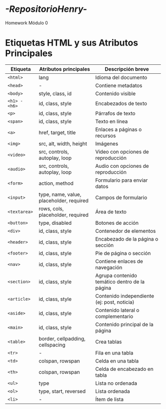 # _-RepositorioHenry-_
Homework Módulo 0

# Etiquetas HTML y sus Atributos Principales

| Etiqueta        | Atributos principales                        | Descripción breve                                   |
|-----------------|---------------------------------------------|-----------------------------------------------------|
| `<html>`        | lang                                        | Idioma del documento                                |
| `<head>`        | -                                           | Contiene metadatos                                  |
| `<body>`        | style, class, id                            | Contenido visible                                   |
| `<h1> - <h6>`   | id, class, style                            | Encabezados de texto                                |
| `<p>`           | id, class, style                            | Párrafos de texto                                   |
| `<span>`        | id, class, style                            | Texto en línea                                      |
| `<a>`           | href, target, title                         | Enlaces a páginas o recursos                        |
| `<img>`         | src, alt, width, height                     | Imágenes                                            |
| `<video>`       | src, controls, autoplay, loop               | Video con opciones de reproducción                  |
| `<audio>`       | src, controls, autoplay, loop               | Audio con opciones de reproducción                  |
| `<form>`        | action, method                              | Formulario para enviar datos                        |
| `<input>`       | type, name, value, placeholder, required    | Campos de formulario                                |
| `<textarea>`    | rows, cols, placeholder, required           | Área de texto                                       |
| `<button>`      | type, disabled                              | Botones de acción                                   |
| `<div>`         | id, class, style                            | Contenedor de elementos                             |
| `<header>`      | id, class, style                            | Encabezado de la página o sección                   |
| `<footer>`      | id, class, style                            | Pie de página o sección                             |
| `<nav>`         | id, class, style                            | Contiene enlaces de navegación                      |
| `<section>`     | id, class, style                            | Agrupa contenido temático dentro de la página       |
| `<article>`     | id, class, style                            | Contenido independiente (ej: post, noticia)         |
| `<aside>`       | id, class, style                            | Contenido lateral o complementario                  |
| `<main>`        | id, class, style                            | Contenido principal de la página                    |
| `<table>`       | border, cellpadding, cellspacing            | Crea tablas                                         |
| `<tr>`          | -                                           | Fila en una tabla                                   |
| `<td>`          | colspan, rowspan                           | Celda en una tabla                                  |
| `<th>`          | colspan, rowspan                           | Celda de encabezado en tabla                        |
| `<ul>`          | type                                        | Lista no ordenada                                   |
| `<ol>`          | type, start, reversed                      | Lista ordenada                                      |
| `<li>`          | -                                           | Ítem de lista                                       |


